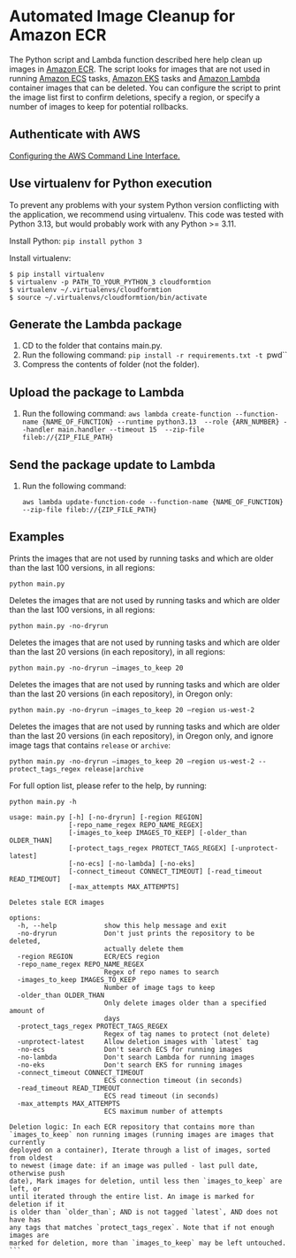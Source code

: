 # Automated Image Cleanup for Amazon ECR
The Python script and Lambda function described here help clean up images in [Amazon ECR](https://aws.amazon.com/ecr).
The script looks for images that are not used in running 
[Amazon ECS](https://aws.amazon.com/ecs) tasks, 
[Amazon EKS](https://aws.amazon.com/eks) tasks and 
[Amazon Lambda](https://aws.amazon.com/lambda) container images that can be deleted.
You can configure the script to print the image list first to confirm deletions, specify a region, 
or specify a number of images to keep for potential rollbacks.

## Authenticate with AWS
[Configuring the AWS Command Line Interface.](http://docs.aws.amazon.com/cli/latest/userguide/cli-chap-getting-started.html)

## Use virtualenv for Python execution

To prevent any problems with your system Python version conflicting with the application, we recommend using virtualenv.
This code was tested with Python 3.13, but would probably work with any Python >= 3.11.

Install Python:
    `pip install python 3`

Install virtualenv:

    $ pip install virtualenv
    $ virtualenv -p PATH_TO_YOUR_PYTHON_3 cloudformtion
    $ virtualenv ~/.virtualenvs/cloudformtion
    $ source ~/.virtualenvs/cloudformtion/bin/activate
    
## Generate the Lambda package

1. CD to the folder that contains main.py.
1. Run the following command:
`pip install -r requirements.txt -t `pwd``
1. Compress the contents of folder (not the folder).
    
## Upload the package to Lambda

1. Run the following command:
`aws lambda create-function --function-name {NAME_OF_FUNCTION} --runtime python3.13 
--role {ARN_NUMBER} --handler main.handler --timeout 15 
--zip-file fileb://{ZIP_FILE_PATH}`
    
## Send the package update to Lambda

1. Run the following command:
    
    `aws lambda update-function-code --function-name {NAME_OF_FUNCTION} --zip-file fileb://{ZIP_FILE_PATH}`


## Examples
Prints the images that are not used by running tasks and which are older than the last 100 versions, in all regions:

`python main.py`


Deletes the images that are not used by running tasks and which are older than the last 100 versions, in all regions:

`python main.py -no-dryrun`


Deletes the images that are not used by running tasks and which are older than the last 20 versions (in each repository), in all regions:

`python main.py -no-dryrun –images_to_keep 20`


Deletes the images that are not used by running tasks and which are older than the last 20 versions (in each repository), in Oregon only:

`python main.py -no-dryrun –images_to_keep 20 –region us-west-2`


Deletes the images that are not used by running tasks and which are older than the last 20 versions (in each repository), in Oregon only, and ignore image tags that contains `release` or `archive`:

`python main.py -no-dryrun –images_to_keep 20 –region us-west-2 --protect_tags_regex release|archive`


For full option list, please refer to the help, by running:

`python main.py -h`

````
usage: main.py [-h] [-no-dryrun] [-region REGION]
               [-repo_name_regex REPO_NAME_REGEX]
               [-images_to_keep IMAGES_TO_KEEP] [-older_than OLDER_THAN]
               [-protect_tags_regex PROTECT_TAGS_REGEX] [-unprotect-latest]
               [-no-ecs] [-no-lambda] [-no-eks]
               [-connect_timeout CONNECT_TIMEOUT] [-read_timeout READ_TIMEOUT]
               [-max_attempts MAX_ATTEMPTS]

Deletes stale ECR images

options:
  -h, --help            show this help message and exit
  -no-dryrun            Don't just prints the repository to be deleted,
                        actually delete them
  -region REGION        ECR/ECS region
  -repo_name_regex REPO_NAME_REGEX
                        Regex of repo names to search
  -images_to_keep IMAGES_TO_KEEP
                        Number of image tags to keep
  -older_than OLDER_THAN
                        Only delete images older than a specified amount of
                        days
  -protect_tags_regex PROTECT_TAGS_REGEX
                        Regex of tag names to protect (not delete)
  -unprotect-latest     Allow deletion images with `latest` tag
  -no-ecs               Don't search ECS for running images
  -no-lambda            Don't search Lambda for running images
  -no-eks               Don't search EKS for running images
  -connect_timeout CONNECT_TIMEOUT
                        ECS connection timeout (in seconds)
  -read_timeout READ_TIMEOUT
                        ECS read timeout (in seconds)
  -max_attempts MAX_ATTEMPTS
                        ECS maximum number of attempts

Deletion logic: In each ECR repository that contains more than
`images_to_keep` non running images (running images are images that currently
deployed on a container), Iterate through a list of images, sorted from oldest
to newest (image date: if an image was pulled - last pull date, otherwise push
date), Mark images for deletion, until less then `images_to_keep` are left, or
until iterated through the entire list. An image is marked for deletion if it
is older than `older_than`; AND is not tagged `latest`, AND does not have has
any tags that matches `protect_tags_regex`. Note that if not enough images are
marked for deletion, more than `images_to_keep` may be left untouched.
```